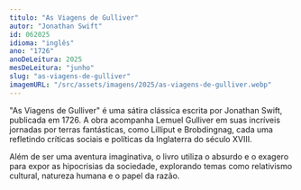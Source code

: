 ```yaml
---
titulo: "As Viagens de Gulliver"
autor: "Jonathan Swift"
id: 062025
idioma: "inglês"
ano: "1726"
anoDeLeitura: 2025
mesDeLeitura: "junho"
slug: "as-viagens-de-gulliver"
imagemURL: "/src/assets/imagens/2025/as-viagens-de-gulliver.webp"
---
```


"As Viagens de Gulliver" é uma sátira clássica escrita por Jonathan Swift, publicada em 1726. A obra acompanha Lemuel Gulliver em suas incríveis jornadas por terras fantásticas, como Lilliput e Brobdingnag, cada uma refletindo críticas sociais e políticas da Inglaterra do século XVIII.

Além de ser uma aventura imaginativa, o livro utiliza o absurdo e o exagero para expor as hipocrisias da sociedade, explorando temas como relativismo cultural, natureza humana e o papel da razão.

